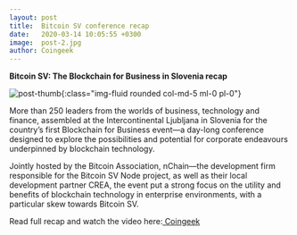 ```yaml
---
layout: post
title:  Bitcoin SV conference recap
date:   2020-03-14 10:05:55 +0300
image:  post-2.jpg
author: Coingeek
---
```


**Bitcoin SV: The Blockchain for Business in Slovenia recap**

![post-thumb]({{site.baseurl}}/assets/images/news/post-2.jpg){:class="img-fluid rounded col-md-5 ml-0 pl-0"}


More than 250 leaders from the worlds of business, technology and finance, assembled at the Intercontinental Ljubljana in Slovenia for the country’s first Blockchain for Business event—a day-long conference designed to explore the possibilities and potential for corporate endeavours underpinned by blockchain technology.

Jointly hosted by the Bitcoin Association, nChain—the development firm responsible for the Bitcoin SV Node project, as well as their local development partner CREA, the event put a strong focus on the utility and benefits of blockchain technology in enterprise environments, with a particular skew towards Bitcoin SV.


Read full recap and watch the video here:[ Coingeek ](https://coingeek.com/bitcoin-sv-the-blockchain-for-business-in-slovenia-recap-video/ "BitcoinSV")


